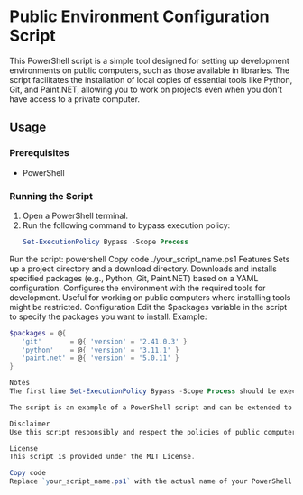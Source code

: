 # Public Environment Configuration Script

This PowerShell script is a simple tool designed for setting up development environments on public computers, such as those available in libraries. The script facilitates the installation of local copies of essential tools like Python, Git, and Paint.NET, allowing you to work on projects even when you don't have access to a private computer.

## Usage

### Prerequisites

- PowerShell

### Running the Script

1. Open a PowerShell terminal.
2. Run the following command to bypass execution policy:
   ```powershell
   Set-ExecutionPolicy Bypass -Scope Process
Run the script:
powershell
Copy code
./your_script_name.ps1
Features
Sets up a project directory and a download directory.
Downloads and installs specified packages (e.g., Python, Git, Paint.NET) based on a YAML configuration.
Configures the environment with the required tools for development.
Useful for working on public computers where installing tools might be restricted.
Configuration
Edit the $packages variable in the script to specify the packages you want to install. Example:

 ```powershell
$packages = @{
    'git'       = @{ 'version' = '2.41.0.3' }
    'python'    = @{ 'version' = '3.11.1' }
    'paint.net' = @{ 'version' = '5.0.11' }
}

Notes
The first line Set-ExecutionPolicy Bypass -Scope Process should be executed separately in the PowerShell terminal to override script execution restrictions on public Windows machines.

The script is an example of a PowerShell script and can be extended to handle the installation of more packages by modifying the $packages variable.

Disclaimer
Use this script responsibly and respect the policies of public computers and institutions where you run it.

License
This script is provided under the MIT License.

Copy code
Replace `your_script_name.ps1` with the actual name of your PowerShell script. Fee

